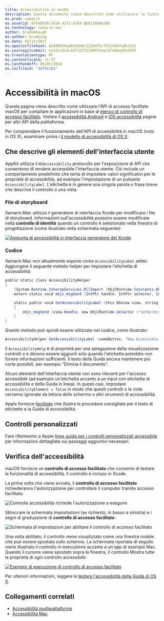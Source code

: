 ```yaml
---
title: Accessibilità in macOS
description: Questo documento viene descritto come utilizzare le funzionalità di accessibilità macOS in un'app Xamarin.Mac. Viene descritto che descrive gli elementi dell'interfaccia utente nei storyboard e codice, i controlli personalizzati e testing accessibilità.
ms.prod: xamarin
ms.assetid: D7F4892B-501A-4271-A7E0-BDD1586B63AD
ms.technology: xamarin-mac
author: bradumbaugh
ms.author: brumbaug
ms.date: 03/14/2017
ms.openlocfilehash: b2406654a46428e8c22284f5c7d114b07a463251
ms.sourcegitcommit: ea1dc12a3c2d7322f234997daacbfdb6ad542507
ms.translationtype: MT
ms.contentlocale: it-IT
ms.lasthandoff: 06/05/2018
ms.locfileid: "34791163"
---
```

# <a name="accessibility-on-macos"></a>Accessibilità in macOS

Questa pagina viene descritto come utilizzare l'API di accesso facilitato macOS per compilare le applicazioni in base al [elenco di controllo di accesso facilitato](~/cross-platform/app-fundamentals/accessibility.md).
Vedere il [accessibilità Android](~/android/app-fundamentals/accessibility.md) e [iOS accessibilità](~/ios/app-fundamentals/accessibility.md) pagine per altri API della piattaforma.

Per comprendere il funzionamento dell'API di accessibilità in macOS (noto in OS X), esaminare prima i [il modello di accessibilità di OS X](https://developer.apple.com/library/mac/documentation/Accessibility/Conceptual/AccessibilityMacOSX/OSXAXmodel.html).

## <a name="describing-ui-elements"></a>Che descrive gli elementi dell'interfaccia utente

AppKit utilizza il `NSAccessibility` protocollo per l'esposizione di API che consentono di rendere accessibile l'interfaccia utente. Ciò include un comportamento predefinito che tenta di impostare valori significativi per le proprietà di accessibilità, ad esempio l'impostazione di un pulsante `AccessibilityLabel`. L'etichetta è in genere una singola parola o frase breve che descrive il controllo o una vista.

### <a name="storyboard-files"></a>File di storyboard

Xamarin.Mac utilizza il generatore di interfaccia Xcode per modificare i file di storyboard.
Informazioni sull'accessibilità possono essere modificate nella **controllo di identità** quando un controllo è selezionato nella finestra di progettazione (come illustrato nella schermata seguente):

[![Aggiunta di accessibilità in interfaccia generatore del Xcode](accessibility-images/xcode.png "aggiunta di accessibilità in Generatore del Xcode di interfaccia")](accessibility-images/xcode-large.png#lightbox)

### <a name="code"></a>Codice

Xamarin.Mac non attualmente espone come `AccessibilityLabel` setter.  Aggiungere il seguente metodo helper per impostare l'etichetta di accessibilità:

```csharp
public static class AccessibilityHelper
{
    [System.Runtime.InteropServices.DllImport (ObjCRuntime.Constants.ObjectiveCLibrary)]
    extern static void objc_msgSend (IntPtr handle, IntPtr selector, IntPtr label);

    static public void SetAccessibilityLabel (this NSView view, string value)
    {
        objc_msgSend (view.Handle, new ObjCRuntime.Selector ("setAccessibilityLabel:").Handle, new NSString (value).Handle);
    }
}
```

Questo metodo può quindi essere utilizzato nel codice, come illustrato:

```csharp
AccessibilityHelper.SetAccessibilityLabel (someButton, "New Accessible Description");
```

Il `AccessibilityHelp` è di proprietà per una spiegazione della visualizzazione controlli o e devono essere aggiunti solo quando l'etichetta potrebbe non fornire informazioni sufficienti. Il testo della Guida ancora mantenere più corte possibili, per esempio "Elimina il documento".

Alcuni elementi dell'interfaccia utente non sono rilevanti per l'accesso accessibile (ad esempio un'etichetta accanto a un input con etichetta di accessibilità e della Guida in linea).
In questi casi, impostare `AccessibilityElement = false` in modo che questi controlli o le viste verranno ignorate da lettura dello schermo o altri strumenti di accessibilità.

Apple fornisce [facilitato](https://developer.apple.com/library/mac/documentation/Accessibility/Conceptual/AccessibilityMacOSX/EnhancingtheAccessibilityofStandardAppKitControls.html) che illustra le procedure consigliate per il testo di etichette e la Guida di accessibilità.

## <a name="custom-controls"></a>Controlli personalizzati

Fare riferimento a Apple [linee guida per i controlli personalizzati accessibile](https://developer.apple.com/library/mac/documentation/Accessibility/Conceptual/AccessibilityMacOSX/ImplementingAccessibilityforCustomControls.html) per informazioni dettagliate sui passaggi aggiuntivi necessari.

## <a name="testing-accessibility"></a>Verifica dell'accessibilità

macOS fornisce un **controllo di accesso facilitato** che consente di testare la funzionalità di accessibilità. Il controllo è incluso in Xcode.

La prima volta che viene avviata, il **controllo di accesso facilitato** richiederanno l'autorizzazione per controllare il computer tramite accesso facilitato:

![Controllo accessibilità richiede l'autorizzazione a eseguire](accessibility-images/accessibility-inspector-1.png "che richiede l'autorizzazione per eseguire controllo di accesso facilitato")

Sbloccare la schermata Impostazioni (se richiesto, in basso a sinistra) e i segni di graduazione di **controllo di accesso facilitato**:

![Schermata di impostazioni per abilitare il controllo di accesso facilitato](accessibility-images/accessibility-inspector-2.png "schermata delle impostazioni per abilitare il controllo di accesso facilitato")

Una volta abilitato, il controllo viene visualizzato come una finestra mobile che può essere spostata sullo schermo. La schermata riportata di seguito viene illustrato il controllo in esecuzione accanto a un'app di esempio Mac. Quando il cursore viene spostato sopra la finestra, il controllo Mostra tutte le proprietà di ogni controllo accessibile:

[![Esempio di esecuzione di controllo di accesso facilitato](accessibility-images/accessibility-example.png "esecuzione di esempio di controllo di accesso facilitato")](accessibility-images/accessibility-example-large.png#lightbox)

Per ulteriori informazioni, leggere la [testare l'accessibilità della Guida di OS X](https://developer.apple.com/library/mac/documentation/Accessibility/Conceptual/AccessibilityMacOSX/OSXAXTestingApps.html).



## <a name="related-links"></a>Collegamenti correlati

- [Accessibilità multipiattaforma](~/cross-platform/app-fundamentals/accessibility.md)
- [Accessibilità Mac](https://www.apple.com/accessibility/mac/)
